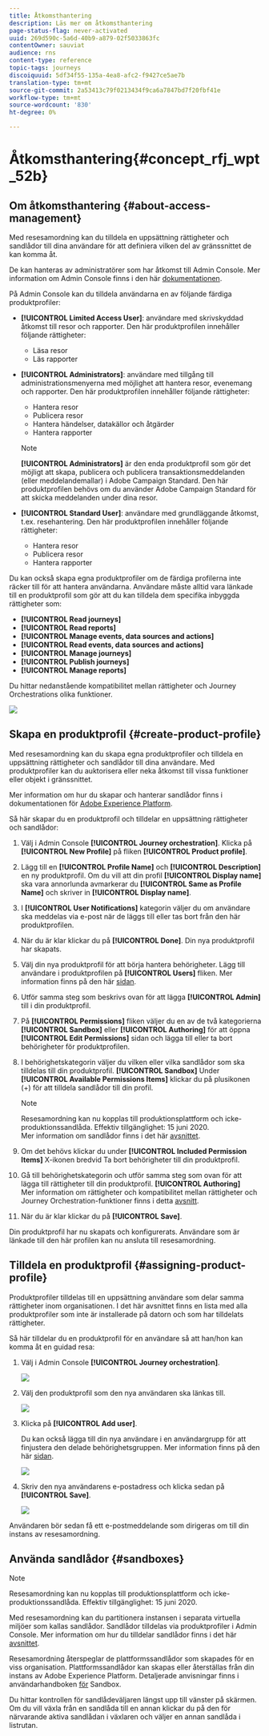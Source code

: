 ```yaml
---
title: Åtkomsthantering
description: Läs mer om åtkomsthantering
page-status-flag: never-activated
uuid: 269d590c-5a6d-40b9-a879-02f5033863fc
contentOwner: sauviat
audience: rns
content-type: reference
topic-tags: journeys
discoiquuid: 5df34f55-135a-4ea8-afc2-f9427ce5ae7b
translation-type: tm+mt
source-git-commit: 2a53413c79f0213434f9ca6a7847bd7f20fbf41e
workflow-type: tm+mt
source-wordcount: '830'
ht-degree: 0%

---
```



# Åtkomsthantering{#concept_rfj_wpt_52b}

## Om åtkomsthantering {#about-access-management}

Med resesamordning kan du tilldela en uppsättning rättigheter och sandlådor till dina användare för att definiera vilken del av gränssnittet de kan komma åt.

De kan hanteras av administratörer som har åtkomst till Admin Console. Mer information om Admin Console finns i den här [dokumentationen](https://helpx.adobe.com/enterprise/managing/user-guide.html).

På Admin Console kan du tilldela användarna en av följande färdiga produktprofiler:

* **[!UICONTROL Limited Access User]**: användare med skrivskyddad åtkomst till resor och rapporter. Den här produktprofilen innehåller följande rättigheter:
   * Läsa resor
   * Läs rapporter

* **[!UICONTROL Administrators]**: användare med tillgång till administrationsmenyerna med möjlighet att hantera resor, evenemang och rapporter. Den här produktprofilen innehåller följande rättigheter:
   * Hantera resor
   * Publicera resor
   * Hantera händelser, datakällor och åtgärder
   * Hantera rapporter
   >[!NOTE]
   >
   >**[!UICONTROL Administrators]** är den enda produktprofil som gör det möjligt att skapa, publicera och publicera transaktionsmeddelanden (eller meddelandemallar) i Adobe Campaign Standard. Den här produktprofilen behövs om du använder Adobe Campaign Standard för att skicka meddelanden under dina resor.

* **[!UICONTROL Standard User]**: användare med grundläggande åtkomst, t.ex. resehantering. Den här produktprofilen innehåller följande rättigheter:
   * Hantera resor
   * Publicera resor
   * Hantera rapporter

Du kan också skapa egna produktprofiler om de färdiga profilerna inte räcker till för att hantera användarna.
Användare måste alltid vara länkade till en produktprofil som gör att du kan tilldela dem specifika inbyggda rättigheter som:

* **[!UICONTROL Read journeys]**
* **[!UICONTROL Read reports]**
* **[!UICONTROL Manage events, data sources and actions]**
* **[!UICONTROL Read events, data sources and actions]**
* **[!UICONTROL Manage journeys]**
* **[!UICONTROL Publish journeys]**
* **[!UICONTROL Manage reports]**

Du hittar nedanstående kompatibilitet mellan rättigheter och Journey Orchestrations olika funktioner.

![](../assets/journey_permission.png)

## Skapa en produktprofil {#create-product-profile}

Med resesamordning kan du skapa egna produktprofiler och tilldela en uppsättning rättigheter och sandlådor till dina användare. Med produktprofiler kan du auktorisera eller neka åtkomst till vissa funktioner eller objekt i gränssnittet.

Mer information om hur du skapar och hanterar sandlådor finns i dokumentationen för [Adobe Experience Platform](https://docs.adobe.com/content/help/en/experience-platform/sandbox/ui/user-guide.html).

Så här skapar du en produktprofil och tilldelar en uppsättning rättigheter och sandlådor:

1. Välj i Admin Console **[!UICONTROL Journey orchestration]**. Klicka på **[!UICONTROL New Profile]** på fliken **[!UICONTROL Product profile]**.

1. Lägg till en **[!UICONTROL Profile Name]** och **[!UICONTROL Description]** en ny produktprofil. Om du vill att din profil **[!UICONTROL Display name]** ska vara annorlunda avmarkerar du **[!UICONTROL Same as Profile Name]** och skriver in **[!UICONTROL Display name]**.

1. I **[!UICONTROL User Notifications]** kategorin väljer du om användare ska meddelas via e-post när de läggs till eller tas bort från den här produktprofilen.

1. När du är klar klickar du på **[!UICONTROL Done]**. Din nya produktprofil har skapats.

1. Välj din nya produktprofil för att börja hantera behörigheter. Lägg till användare i produktprofilen på **[!UICONTROL Users]** fliken. Mer information finns på den här [sidan](../about/access-management.md#assigning-product-profile).

1. Utför samma steg som beskrivs ovan för att lägga **[!UICONTROL Admin]** till i din produktprofil.

1. På **[!UICONTROL Permissions]** fliken väljer du en av de två kategorierna **[!UICONTROL Sandbox]** eller **[!UICONTROL Authoring]** för att öppna **[!UICONTROL Edit Permissions]** sidan och lägga till eller ta bort behörigheter för produktprofilen.

1. I behörighetskategorin väljer du vilken eller vilka sandlådor som ska tilldelas till din produktprofil. **[!UICONTROL Sandbox]** Under **[!UICONTROL Available Permissions Items]** klickar du på plusikonen (+) för att tilldela sandlådor till din profil.

   >[!NOTE]
   >
   >Resesamordning kan nu kopplas till produktionsplattform och icke-produktionssandlåda. Effektiv tillgänglighet: 15 juni 2020.
   <br>Mer information om sandlådor finns i det här [avsnittet](../about/access-management.md#sandboxes).

1. Om det behövs klickar du under **[!UICONTROL Included Permission Items]** X-ikonen bredvid Ta bort behörigheter till din produktprofil.

1. Gå till behörighetskategorin och utför samma steg som ovan för att lägga till rättigheter till din produktprofil. **[!UICONTROL Authoring]**
   <br>Mer information om rättigheter och kompatibilitet mellan rättigheter och Journey Orchestration-funktioner finns i detta [avsnitt](../about/access-management.md#about-access-management).

1. När du är klar klickar du på **[!UICONTROL Save]**.

Din produktprofil har nu skapats och konfigurerats. Användare som är länkade till den här profilen kan nu ansluta till resesamordning.

## Tilldela en produktprofil {#assigning-product-profile}

Produktprofiler tilldelas till en uppsättning användare som delar samma rättigheter inom organisationen.
I det här avsnittet finns en lista med alla produktprofiler som inte är installerade på datorn och som har tilldelats rättigheter.

Så här tilldelar du en produktprofil för en användare så att han/hon kan komma åt en guidad resa:

1. Välj i Admin Console **[!UICONTROL Journey orchestration]**.

   ![](../assets/user_management.png)

1. Välj den produktprofil som den nya användaren ska länkas till.

   ![](../assets/user_management_2.png)

1. Klicka på **[!UICONTROL Add user]**.

   Du kan också lägga till din nya användare i en användargrupp för att finjustera den delade behörighetsgruppen. Mer information finns på den här [sidan](https://helpx.adobe.com/enterprise/using/user-groups.html).

   ![](../assets/user_management_3.png)

1. Skriv den nya användarens e-postadress och klicka sedan på **[!UICONTROL Save]**.

   ![](../assets/user_management_4.png)

Användaren bör sedan få ett e-postmeddelande som dirigeras om till din instans av resesamordning.

## Använda sandlådor {#sandboxes}

>[!NOTE]
>
>Resesamordning kan nu kopplas till produktionsplattform och icke-produktionssandlåda. Effektiv tillgänglighet: 15 juni 2020.

Med resesamordning kan du partitionera instansen i separata virtuella miljöer som kallas sandlådor.
Sandlådor tilldelas via produktprofiler i Admin Console. Mer information om hur du tilldelar sandlådor finns i det här [avsnittet](../about/access-management.md#create-product-profile).

Resesamordning återspeglar de plattformssandlådor som skapades för en viss organisation.
Plattformssandlådor kan skapas eller återställas från din instans av Adobe Experience Platform. Detaljerade anvisningar finns i användarhandboken [för](https://docs.adobe.com/content/help/en/experience-platform/sandbox/ui/user-guide.html) Sandbox.

Du hittar kontrollen för sandlådeväljaren längst upp till vänster på skärmen. Om du vill växla från en sandlåda till en annan klickar du på den för närvarande aktiva sandlådan i växlaren och väljer en annan sandlåda i listrutan.